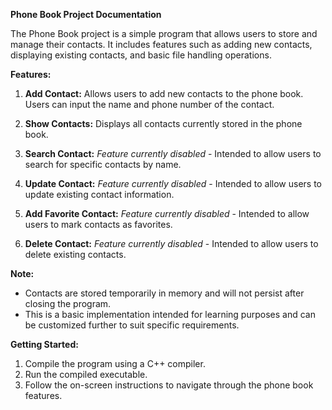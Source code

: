 **Phone Book Project Documentation**

The Phone Book project is a simple program that allows users to store and manage their contacts. It includes features such as adding new contacts, displaying existing contacts, and basic file handling operations.

**Features:**

1. **Add Contact:** Allows users to add new contacts to the phone book. Users can input the name and phone number of the contact.

2. **Show Contacts:** Displays all contacts currently stored in the phone book.

3. **Search Contact:** *Feature currently disabled* - Intended to allow users to search for specific contacts by name.

4. **Update Contact:** *Feature currently disabled* - Intended to allow users to update existing contact information.

5. **Add Favorite Contact:** *Feature currently disabled* - Intended to allow users to mark contacts as favorites.

6. **Delete Contact:** *Feature currently disabled* - Intended to allow users to delete existing contacts.

**Note:**

- Contacts are stored temporarily in memory and will not persist after closing the program.
- This is a basic implementation intended for learning purposes and can be customized further to suit specific requirements.

**Getting Started:**

1. Compile the program using a C++ compiler.
2. Run the compiled executable.
3. Follow the on-screen instructions to navigate through the phone book features.

